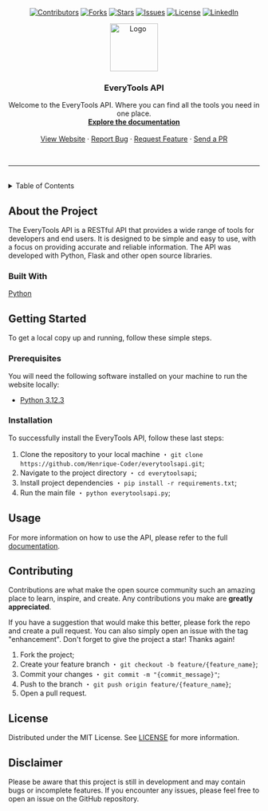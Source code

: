 <p align="center">
    <a href="https://github.com/Henrique-Coder/everytoolsapi/contributors"><img alt="Contributors" src="https://img.shields.io/github/contributors/Henrique-Coder/everytoolsapi.svg?style=for-the-badge&logo=github"/></a>
    <a href="https://github.com/Henrique-Coder/everytoolsapi/forks"><img alt="Forks" src="https://img.shields.io/github/forks/Henrique-Coder/everytoolsapi.svg?style=for-the-badge&logo=github"/></a>
    <a href="https://github.com/Henrique-Coder/everytoolsapi/stargazers"><img alt="Stars" src="https://img.shields.io/github/stars/Henrique-Coder/everytoolsapi.svg?style=for-the-badge&logo=github"/></a>
    <a href="https://github.com/Henrique-Coder/everytoolsapi/issues"><img alt="Issues" src="https://img.shields.io/github/issues/Henrique-Coder/everytoolsapi.svg?&style=for-the-badge&logo=github"/></a>
    <a href="https://github.com/Henrique-Coder/everytoolsapi/blob/main/LICENSE"><img alt="License" src="https://img.shields.io/github/license/Henrique-Coder/everytoolsapi.svg?style=for-the-badge&logo=github"/></a>
    <a href="https://www.linkedin.com/in/henrique-coder"><img alt="LinkedIn" src="https://img.shields.io/badge/-LinkedIn-black.svg?style=for-the-badge&logo=linkedin&colorB=555"/></a>
</p>

<div align="center">
  <a href="https://github.com/Henrique-Coder/everytoolsapi">
    <img src="https://media.githubusercontent.com/media/Henrique-Coder/everytoolsapi/main/.github/images/logo/96x96.png" alt="Logo" width="96" height="96">
  </a>

  <h3 align="center">EveryTools API</h3>

  <p align="center">
    Welcome to the EveryTools API. Where you can find all the tools you need in one place.
    <br />
    <a href="https://everytoolsapi-henrique-coder.koyeb.app/docs"><strong>Explore the documentation</strong></a>
    <br />
    <br />
    <a href="https://everytoolsapi-henrique-coder.koyeb.app">View Website</a>
    ·
    <a href="https://github.com/Henrique-Coder/everytoolsapi/issues">Report Bug</a>
    ·
    <a href="https://github.com/Henrique-Coder/everytoolsapi/issues">Request Feature</a>
    ·
    <a href="https://github.com/Henrique-Coder/everytoolsapi/pulls">Send a PR</a>
  </p>
</div>

<br>

---

<br>

<!-- TABLE OF CONTENTS -->
<details>
  <summary>Table of Contents</summary>
  <ol>
    <li>
      <a href="#about-the-project">About the Project</a>
      <ul>
        <li><a href="#built-with">Built With</a></li>
      </ul>
    </li>
    <li>
      <a href="#getting-started">Getting Started</a>
      <ul>
        <li><a href="#prerequisites">Prerequisites</a></li>
        <li><a href="#installation">Installation</a></li>
      </ul>
    </li>
    <li><a href="#usage">Usage</a></li>
    <li><a href="#contributing">Contributing</a></li>
    <li><a href="#license">License</a></li>
    <li><a href="#disclaimer">Disclaimer</a></li>
  </ol>
</details>

<!-- ABOUT THE PROJECT -->
## About the Project

The EveryTools API is a RESTful API that provides a wide range of tools for developers and end users. It is designed to be simple and easy to use, with a focus on providing accurate and reliable information. The API was developed with Python, Flask and other open source libraries.

### Built With

[Python](https://www.python.org)

<!-- GETTING STARTED -->
## Getting Started

To get a local copy up and running, follow these simple steps.

<!-- PREREQUISITES -->
### Prerequisites

You will need the following software installed on your machine to run the website locally:

- [Python 3.12.3](https://www.python.org/downloads/release/python-3123)

<!-- INSTALLATION -->
### Installation

To successfully install the EveryTools API, follow these last steps:

1. Clone the repository to your local machine ・ `git clone https://github.com/Henrique-Coder/everytoolsapi.git`;
2. Navigate to the project directory ・ `cd everytoolsapi`;
3. Install project dependencies ・ `pip install -r requirements.txt`;
4. Run the main file ・ `python everytoolsapi.py`;

<!-- USAGE -->
## Usage

For more information on how to use the API, please refer to the full [documentation](https://everytoolsapi-henrique-coder.koyeb.app/docs).

<!-- CONTRIBUTING -->
## Contributing

Contributions are what make the open source community such an amazing place to learn, inspire, and create. Any contributions you make are **greatly appreciated**.

If you have a suggestion that would make this better, please fork the repo and create a pull request. You can also simply open an issue with the tag "enhancement".
Don't forget to give the project a star! Thanks again!

1. Fork the project;
2. Create your feature branch ・ `git checkout -b feature/{feature_name}`;
3. Commit your changes ・ `git commit -m "{commit_message}"`;
4. Push to the branch ・ `git push origin feature/{feature_name}`;
5. Open a pull request.

<!-- LICENSE -->
## License

Distributed under the MIT License. See [LICENSE](https://github.com/Henrique-Coder/everytoolsapi/blob/main/LICENSE) for more information.

## Disclaimer

Please be aware that this project is still in development and may contain bugs or incomplete features. If you encounter any issues, please feel free to open an issue on the GitHub repository.
